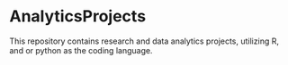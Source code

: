 # AnalyticsProjects
This repository contains research and data analytics projects, utilizing R, and or python as the coding language. 
